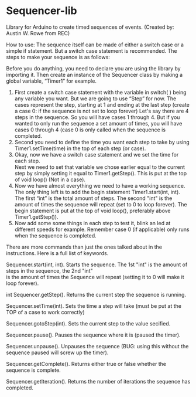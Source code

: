 Sequencer-lib
=============

Library for Arduino to create timed sequences of events. 
(Created by: Austin W. Rowe from REC)

How to use:
The sequence itself can be made of either a switch case or a simple if statement. 
But a switch case statement is recommended.  The steps to make your sequence is as follows:

Before you do anything, you need to declare you are using the library by importing it. 
Then create an instance of the Sequencer class by making a global variable, “Timer1” for example.

1. First create a switch case statement with the variable in switch( ) being any variable you want.
 But we are going to use “Step” for now.  The cases represent the step, starting at 1
 and ending at the last step (create a case 0: if the sequence is not set to loop forever)
 Let's say there are 4 steps in the sequence.  So you will have cases 1 through 4. But if you wanted to only run the
 sequence a set amount of times, you will have cases 0 through 4 (case 0 is only called when the sequence is 
 completed.
2. Second you need to define the time you want each step to take by using Timer1.setTime(time) 
 in the top of each step (or case).
3. Okay, now we have a switch case statement and we set the time for each step.  
 Next we need to set that variable we chose earlier equal to the current step by simply setting it equal
 to Timer1.getStep().  This is put at the top of void loop() (Not in a case).
4. Now we have almost everything we need to have a working sequence. The only thing left is to
 add the begin statement Timer1.start(int, int). The first “int” is the total amount of steps.  The
 second "int" is the amount of times the sequence will repeat (set to 0 to loop forever).
 The begin statement is put at the top of void loop(), preferably above Timer1.getStep()).
5. Now add some some things in each step to test it, blink an led at different speeds for example.
   Remember case 0 (if applicable) only runs when the sequence is completed.



There are more commands than just the ones talked about in the instructions.  Here is a full list of keywords.

 Sequencer.start(int, int).   Starts the sequence. The 1st "int" is the amount of steps in the sequence, the 2nd "int"  
                              is the amount of times the Sequence will repeat (setting it to 0 will make it loop 
                              forever).

 int Sequencer.getStep().   Returns the current step the sequence is running.

 Sequencer.setTime(int).   Sets the time a step will take (must be put at the TOP of a case to work correctly)

 Sequencer.gotoStep(int).   Sets the current step to the value secified.

 Sequencer.pause().   Pauses the sequence where it is (paused the timer).

 Sequencer.unpause().   Unpauses the sequence (BUG: using this without the sequence paused will screw up the timer).
 
 Sequencer.getComplete().   Returns either true or false whether the sequence is complete.
 
 Sequencer.getIteration().   Returns the number of iterations the sequence has completed.


